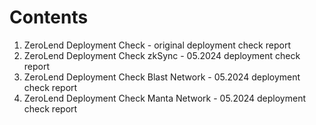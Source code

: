 # Contents

1. ZeroLend Deployment Check - original deployment check report 
2. ZeroLend Deployment Check zkSync - 05.2024 deployment check report 
3. ZeroLend Deployment Check Blast Network - 05.2024 deployment check report 
4. ZeroLend Deployment Check Manta Network - 05.2024 deployment check report 

